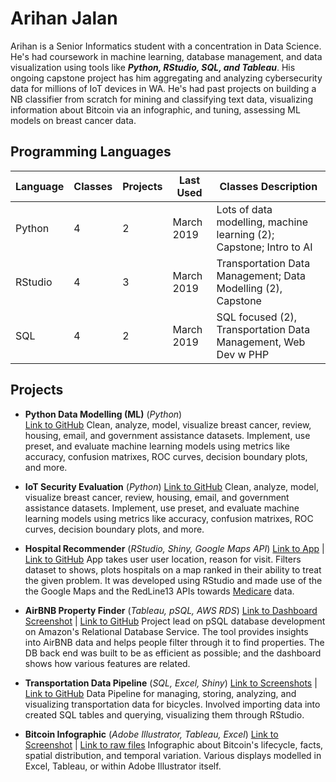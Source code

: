 # Arihan Jalan

Arihan is a Senior Informatics student with a concentration in Data Science. He's had coursework in machine learning, database management, and data visualization using tools like **_Python, RStudio, SQL, and Tableau_**. His ongoing capstone project has him aggregating and analyzing cybersecurity data for millions of IoT devices in WA. He's had past projects on building a NB classifier from scratch for mining and classifying text data, visualizing information about Bitcoin via an infographic, and tuning, assessing ML models on breast cancer data.

## Programming Languages
| Language | Classes | Projects | Last Used  | Classes Description                                                 |
|----------|---------|----------|------------|---------------------------------------------------------------------|
| Python   | 4       | 2        | March 2019 | Lots of data modelling, machine learning (2); Capstone; Intro to AI |
| RStudio  | 4       | 3        | March 2019 | Transportation Data Management; Data Modelling (2), Capstone        |
| SQL      | 4       | 2        | March 2019 | SQL focused (2), Transportation Data Management, Web Dev w PHP      |


## Projects

- **Python Data Modelling (ML)** (_Python_) <br/>
[Link to GitHub](https://github.com/arihan-1560795/Resume/tree/master/Sample%20Code/WI19-371)
Clean, analyze, model, visualize breast cancer, review, housing, email, and government assistance datasets. Implement, use preset, and evaluate machine learning models using metrics like accuracy, confusion matrixes, ROC curves, decision boundary plots, and more. 

- **IoT Security Evaluation** (_Python_)
[Link to GitHub](https://github.com/arihan-1560795/Resume/tree/master/Sample%20Code/WI19-371)
Clean, analyze, model, visualize breast cancer, review, housing, email, and government assistance datasets. Implement, use preset, and evaluate machine learning models using metrics like accuracy, confusion matrixes, ROC curves, decision boundary plots, and more. 

 - **Hospital Recommender** (_RStudio, Shiny, Google Maps API_) 
[Link to App](https://arihan.shinyapps.io/hospital-search/) | [Link to GitHub](https://github.com/Info-370-Winter-2018/group-formation-for-projects-platypus)
App takes user user location, reason for visit. Filters dataset to shows, plots hospitals on a map ranked in their ability to treat the given problem. It was developed using RStudio and made use of the the Google Maps and the RedLine13 APIs towards [Medicare](https://data.medicare.gov/) data.

- **AirBNB Property Finder** (_Tableau, pSQL, AWS RDS_)
[Link to Dashboard Screenshot](https://github.com/arihan-1560795/INFO430--AirBNB/blob/master/6-%20Visualization/Reporting%20Dashboard%203.PNG?raw=true) | [Link to GitHub](https://github.com/arihan-1560795/INFO430--AirBNB) 
Project lead on pSQL database development on Amazon's Relational Database Service. The tool provides insights into AirBNB data and helps people filter through it to find properties. The DB back end was built to be as efficient as possible; and the dashboard shows how various features are related.

- **Transportation Data Pipeline** (_SQL, Excel, Shiny_)
[Link to Screenshots](https://github.com/arihan-1560795/CEE412-Transportation-Data-Management-Project/tree/master/Screenshots) | [Link to GitHub](https://github.com/arihan-1560795/CEE412-Transportation-Data-Management-Project)
Data Pipeline for managing, storing, analyzing, and visualizing transportation data for bicycles. Involved importing data into created SQL tables and querying, visualizing them through RStudio.

- **Bitcoin Infographic** (_Adobe Illustrator, Tableau, Excel_)
[Link to Screenshot](https://raw.githubusercontent.com/arihan-1560795/Bitcoin-Infographic/master/Final-render.png) | [Link to raw files](https://github.com/arihan-1560795/Bitcoin-Infographic)
Infographic about Bitcoin's lifecycle, facts, spatial distribution, and temporal variation. Various displays modelled in Excel, Tableau, or within Adobe Illustrator itself. 
